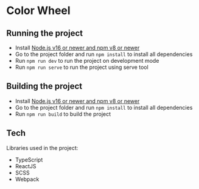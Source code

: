 # Color Wheel

## Running the project
- Install [Node.js v16 or newer and npm v8 or newer](https://nodejs.org/en)
- Go to the project folder and run ```npm install``` to install all dependencies
- Run ```npm run dev``` to run the project on development mode
- Run ```npm run serve``` to run the project using serve tool

## Building the project
- Install [Node.js v16 or newer and npm v8 or newer](https://nodejs.org/en)
- Go to the project folder and run ```npm install``` to install all dependencies
- Run ```npm run build``` to build the project

## Tech
Libraries used in the project:
- TypeScript
- ReactJS
- SCSS
- Webpack